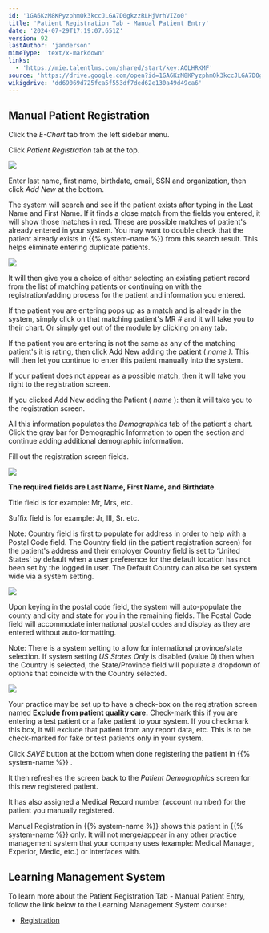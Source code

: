 ```yaml
---
id: '1GA6KzM8KPyzphmOk3kccJLGA7D0gkzzRLHjVrhVIZo0'
title: 'Patient Registration Tab - Manual Patient Entry'
date: '2024-07-29T17:19:07.651Z'
version: 92
lastAuthor: 'janderson'
mimeType: 'text/x-markdown'
links:
  - 'https://mie.talentlms.com/shared/start/key:AOLHRKMF'
source: 'https://drive.google.com/open?id=1GA6KzM8KPyzphmOk3kccJLGA7D0gkzzRLHjVrhVIZo0'
wikigdrive: 'dd69069d725fca5f553df7ded62e130a49d49ca6'
---
```

## Manual Patient Registration

Click the *E-Chart* tab from the left sidebar menu.

Click *Patient Registration* tab at the top.

![](../patient-registration-tab-manual-patient-entry.assets/cc477755b80089f729fe4ddfed5c189b.png)

Enter last name, first name, birthdate, email, SSN and organization, then click *Add New* at the bottom.

The system will search and see if the patient exists after typing in the Last Name and First Name. If it finds a close match from the fields you entered, it will show those matches in red. These are possible matches of patient's already entered in your system. You may want to double check that the patient already exists in {{% system-name %}} from this search result. This helps eliminate entering duplicate patients.

![](../patient-registration-tab-manual-patient-entry.assets/3e5a8800ad9459433eedd7e0d2e107de.png)

It will then give you a choice of either selecting an existing patient record from the list of matching patients or continuing on with the registration/adding process for the patient and information you entered.

If the patient you are entering pops up as a match and is already in the system, simply click on that matching patient's MR # and it will take you to their chart. Or simply get out of the module by clicking on any tab.

If the patient you are entering is not the same as any of the matching patient's it is rating, then click Add New adding the patient ( *name )*. This will then let you continue to enter this patient manually into the system.

If your patient does not appear as a possible match, then it will take you right to the registration screen.

If you clicked Add New adding the Patient ( *name* ): then it will take you to the registration screen.

All this information populates the *Demographics* tab of the patient's chart. Click the gray bar for Demographic Information to open the section and continue adding additional demographic information.

Fill out the registration screen fields.

![](../patient-registration-tab-manual-patient-entry.assets/9c7bec10fd0f9bbd3d43ec2639b0b067.png)

**The required fields are Last Name, First Name, and Birthdate**.

Title field is for example: Mr, Mrs, etc.

Suffix field is for example: Jr, III, Sr. etc.

Note: Country field is first to populate for address in order to help with a Postal Code field. The Country field (in the patient registration screen) for the patient's address and their employer Country field is set to ‘United States' by default when a user preference for the default location has not been set by the logged in user. The Default Country can also be set system wide via a system setting.

![](../patient-registration-tab-manual-patient-entry.assets/cbdfffaf5e5c3fd20b7a5654ddb6713b.png)

Upon keying in the postal code field, the system will auto-populate the county and city and state for you in the remaining fields. The Postal Code field will accommodate international postal codes and display as they are entered without auto-formatting.

Note: There is a system setting to allow for international province/state selection. If system setting *US States Only* is disabled (value 0) then when the Country is selected, the State/Province field will populate a dropdown of options that coincide with the Country selected.

![](../patient-registration-tab-manual-patient-entry.assets/bc697fa6633306ff7df856a80272f98d.png)

Your practice may be set up to have a check-box on the registration screen named **Exclude from patient quality care.** Check-mark this if you are entering a test patient or a fake patient to your system. If you checkmark this box, it will exclude that patient from any report data, etc. This is to be check-marked for fake or test patients only in your system.

Click *SAVE* button at the bottom when done registering the patient in {{% system-name %}} .

It then refreshes the screen back to the *Patient Demographics* screen for this new registered patient.

It has also assigned a Medical Record number (account number) for the patient you manually registered.

Manual Registration in {{% system-name %}} shows this patient in {{% system-name %}} only. It will not merge/appear in any other practice management system that your company uses (example: Medical Manager, Experior, Medic, etc.) or interfaces with.

## Learning Management System

To learn more about the Patient Registration Tab - Manual Patient Entry, follow the link below to the Learning Management System course:

* [Registration](https://mie.talentlms.com/shared/start/key:AOLHRKMF)
